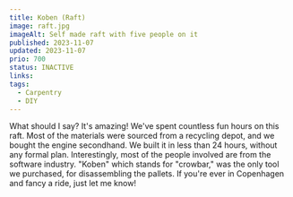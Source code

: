 ```yaml
---
title: Koben (Raft)
image: raft.jpg
imageAlt: Self made raft with five people on it
published: 2023-11-07
updated: 2023-11-07
prio: 700
status: INACTIVE
links:
tags:
  - Carpentry
  - DIY
---
```


What should I say? It's amazing! We've spent countless fun hours on this raft. Most of the materials were sourced from a recycling depot, and we bought the engine secondhand. We built it in less than 24 hours, without any formal plan. Interestingly, most of the people involved are from the software industry. "Koben" which stands for "crowbar," was the only tool we purchased, for disassembling the pallets. If you're ever in Copenhagen and fancy a ride, just let me know!

